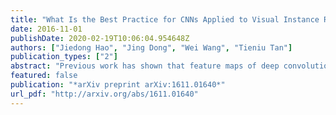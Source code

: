 ```yaml
---
title: "What Is the Best Practice for CNNs Applied to Visual Instance Retrieval?"
date: 2016-11-01
publishDate: 2020-02-19T10:06:04.954648Z
authors: ["Jiedong Hao", "Jing Dong", "Wei Wang", "Tieniu Tan"]
publication_types: ["2"]
abstract: "Previous work has shown that feature maps of deep convolutional neural networks (CNNs) can be interpreted as feature representation of a particular image region. Features aggregated from these feature maps have been exploited for image retrieval tasks and achieved state-of-the-art performances in recent years. The key to the success of such methods is the feature representation. However, the different factors that impact the effectiveness of features are still not explored thoroughly. There are much less discussion about the best combination of them. The main contribution of our paper is the thorough evaluations of the various factors that affect the discriminative ability of the features extracted from CNNs. Based on the evaluation results, we also identify the best choices for different factors and propose a new multi-scale image feature representation method to encode the image effectively. Finally, we show that the proposed method generalises well and outperforms the state-of-the-art methods on four typical datasets used for visual instance retrieval."
featured: false
publication: "*arXiv preprint arXiv:1611.01640*"
url_pdf: "http://arxiv.org/abs/1611.01640"
---
```


